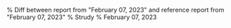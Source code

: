 % Diff between report from "February 07, 2023" and reference report from "February 07, 2023"
% Strudy
% February 07, 2023


